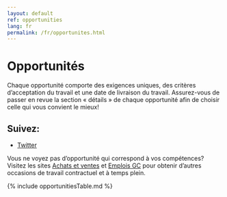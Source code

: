 ```yaml
---
layout: default
ref: opportunities
lang: fr
permalink: /fr/opportunites.html
---
```


# Opportunités

Chaque opportunité comporte des exigences uniques, des critères d’acceptation du travail et une date de livraison du travail. Assurez-vous de passer en revue la section « détails » de chaque opportunité afin de choisir celle qui vous convient le mieux!

<section class="followus">
    <h2>Suivez:</h2>
    <ul>
        <li><a href="https://twitter.com/MicroAchatsGC" class="twitter" rel="external"> <span class="wb-inv">Twitter</span></a></li>
    </ul>
</section>

Vous ne voyez pas d’opportunité qui correspond à vos compétences? Visitez les sites <a href="https://achatsetventes.gc.ca/">Achats et ventes</a> et <a href="https://emploisfp-psjobs.cfp-psc.gc.ca/psrs-srfp/applicant/page2440;jsessionid=ci77L6TvjHXD8cMnsDuogJ3yYpH-m7F8Q6qQe9yU4KyMV41QSyKd!1550719894?fromMenu=true&toggleLanguage=fr">Emplois GC</a> pour obtenir d’autres occasions de travail contractuel et à temps plein.

{% include opportunitiesTable.md %}

